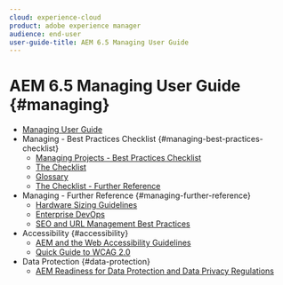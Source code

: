 ```yaml
---
cloud: experience-cloud
product: adobe experience manager
audience: end-user
user-guide-title: AEM 6.5 Managing User Guide
---
```


# AEM 6.5 Managing User Guide {#managing}

+ [Managing User Guide](home.md)
+ Managing - Best Practices Checklist {#managing-best-practices-checklist}
  + [Managing Projects - Best Practices Checklist](best-practices.md)
  + [The Checklist](best-practices-checklist.md)
  + [Glossary](best-practices-glossary.md)
  + [The Checklist - Further Reference](best-practices-further-reference.md)
+ Managing - Further Reference {#managing-further-reference}
  + [Hardware Sizing Guidelines](hardware-sizing-guidelines.md)
  + [Enterprise DevOps](enterprise-devops.md)
  + [SEO and URL Management Best Practices](seo-and-url-management.md)
+ Accessibility {#accessibility}
  + [AEM and the Web Accessibility Guidelines](web-accessibility.md)
  + [Quick Guide to WCAG 2.0](qg-wcag.md)
+ Data Protection {#data-protection}
  + [AEM Readiness for Data Protection and Data Privacy Regulations](data-protection-and-privacy.md)
